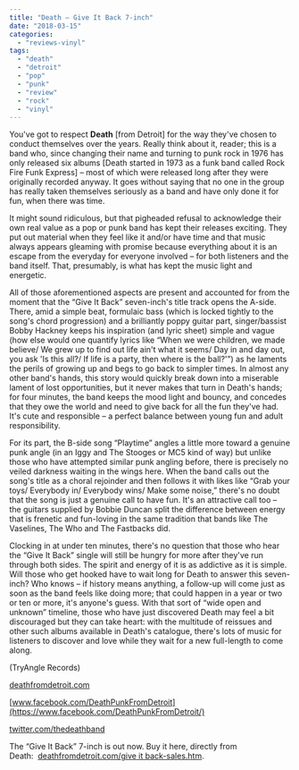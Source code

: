 ```yaml
---
title: "Death – Give It Back 7-inch"
date: "2018-03-15"
categories: 
  - "reviews-vinyl"
tags: 
  - "death"
  - "detroit"
  - "pop"
  - "punk"
  - "review"
  - "rock"
  - "vinyl"
---
```


You've got to respect **Death** \[from Detroit\] for the way they've chosen to conduct themselves over the years. Really think about it, reader; this is a band who, since changing their name and turning to punk rock in 1976 has only released six albums \[Death started in 1973 as a funk band called Rock Fire Funk Express\] – most of which were released long after they were originally recorded anyway. It goes without saying that no one in the group has really taken themselves seriously as a band and have only done it for fun, when there was time.

It might sound ridiculous, but that pigheaded refusal to acknowledge their own real value as a pop or punk band has kept their releases exciting. They put out material when they feel like it and/or have time and that music always appears gleaming with promise because everything about it is an escape from the everyday for everyone involved – for both listeners and the band itself. That, presumably, is what has kept the music light and energetic.

All of those aforementioned aspects are present and accounted for from the moment that the “Give It Back” seven-inch's title track opens the A-side. There, amid a simple beat, formulaic bass (which is locked tightly to the song's chord progression) and a brilliantly poppy guitar part, singer/bassist Bobby Hackney keeps his inspiration (and lyric sheet) simple and vague (how else would one quantify lyrics like “When we were children, we made believe/ We grew up to find out life ain't what it seems/ Day in and day out, you ask 'Is this all?/ If life is a party, then where is the ball?'”) as he laments the perils of growing up and begs to go back to simpler times. In almost any other band's hands, this story would quickly break down into a miserable lament of lost opportunities, but it never makes that turn in Death's hands; for four minutes, the band keeps the mood light and bouncy, and concedes that they owe the world and need to give back for all the fun they've had. It's cute and responsible – a perfect balance between young fun and adult responsibility.

For its part, the B-side song “Playtime” angles a little more toward a genuine punk angle (in an Iggy and The Stooges or MC5 kind of way) but unlike those who have attempted similar punk angling before, there is precisely no veiled darkness waiting in the wings here. When the band calls out the song's title as a choral rejoinder and then follows it with likes like “Grab your toys/ Everybody in/ Everybody wins/ Make some noise,” there's no doubt that the song is just a genuine call to have fun. It's an attractive call too – the guitars supplied by Bobbie Duncan split the difference between energy that is frenetic and fun-loving in the same tradition that bands like The Vaselines, The Who and The Fastbacks did.

Clocking in at under ten minutes, there's no question that those who hear the “Give It Back” single will still be hungry for more after they've run through both sides. The spirit and energy of it is as addictive as it is simple. Will those who get hooked have to wait long for Death to answer this seven-inch? Who knows – if history means anything, a follow-up will come just as soon as the band feels like doing more; that could happen in a year or two or ten or more, it's anyone's guess. With that sort of “wide open and unknown” timeline, those who have just discovered Death may feel a bit discouraged but they can take heart: with the multitude of reissues and other such albums available in Death's catalogue, there's lots of music for listeners to discover and love while they wait for a new full-length to come along.

(TryAngle Records)

[deathfromdetroit.com](http://deathfromdetroit.com/)

[www.facebook.com/DeathPunkFromDetroit](https://www.facebook.com/DeathPunkFromDetroit/)

[twitter.com/thedeathband](https://twitter.com/thedeathband?lang=en)

The “Give It Back” 7-inch is out now. Buy it here, directly from Death:  [deathfromdetroit.com/give it back-sales.htm](http://deathfromdetroit.com/give%20it%20back-sales.htm).
